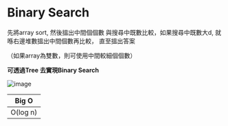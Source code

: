 # Binary Search

先將array sort, 然後搵出中間個個數 與搜尋中既數比較，如果搜尋中既數大d, 就喺右邊堆數搵出中間個數再比較， 直至搵出答案

（如果array為雙數，則可使用中間較細個個數）


<b>可透過Tree 去實現Binary Search</b>


![image](https://user-images.githubusercontent.com/74874696/159127035-a0e39a08-c83d-4f57-8870-2a25dd5fad63.png)


| Big O   |
|---------|
| O(log n)|
